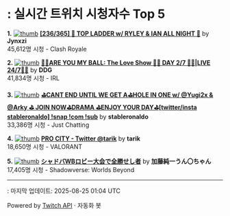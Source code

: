 # : 실시간 트위치 시청자수 Top 5

**1.** [![thumb](https://static-cdn.jtvnw.net/previews-ttv/live_user_jynxzi-320x180.jpg)](https://twitch.tv/Jynxzi)
**[[236/365] 🚨 TOP LADDER w/ RYLEY & IAN ALL NIGHT 🚨](https://twitch.tv/Jynxzi)** by **Jynxzi**<br>45,612명 시청  - Clash Royale

**2.** [![thumb](https://static-cdn.jtvnw.net/previews-ttv/live_user_ddg-320x180.jpg)](https://twitch.tv/DDG)
**[🏀💕ARE YOU MY BALL: The Love Show 🏀💕 DAY 2/7 🏀💕|LIVE 24/7🏀💕](https://twitch.tv/DDG)** by **DDG**<br>41,834명 시청  - IRL

**3.** [![thumb](https://static-cdn.jtvnw.net/previews-ttv/live_user_stableronaldo-320x180.jpg)](https://twitch.tv/stableronaldo)
**[⛳CANT END UNTIL WE GET A⛳HOLE IN ONE w/ @Yugi2x & @Arky ⛳ JOIN NOW⛳DRAMA ⛳ENJOY YOUR DAY⛳[twitter/insta stableronaldo] !snap !com !sub](https://twitch.tv/stableronaldo)** by **stableronaldo**<br>33,386명 시청  - Just Chatting

**4.** [![thumb](https://static-cdn.jtvnw.net/previews-ttv/live_user_tarik-320x180.jpg)](https://twitch.tv/tarik)
**[PRO CITY - Twitter @tarik](https://twitch.tv/tarik)** by **tarik**<br>18,650명 시청  - VALORANT

**5.** [![thumb](https://static-cdn.jtvnw.net/previews-ttv/live_user_kato_junichi0817-320x180.jpg)](https://twitch.tv/加藤純一うん〇ちゃん)
**[シャドバWBロビー大会で全勝せし者](https://twitch.tv/加藤純一うん〇ちゃん)** by **加藤純一うん〇ちゃん**<br>17,405명 시청  - Shadowverse: Worlds Beyond


---
: 마지막 업데이트: 2025-08-25 01:04 UTC

Powered by [Twitch API](https://dev.twitch.tv/docs/api/reference) · 자동화 봇